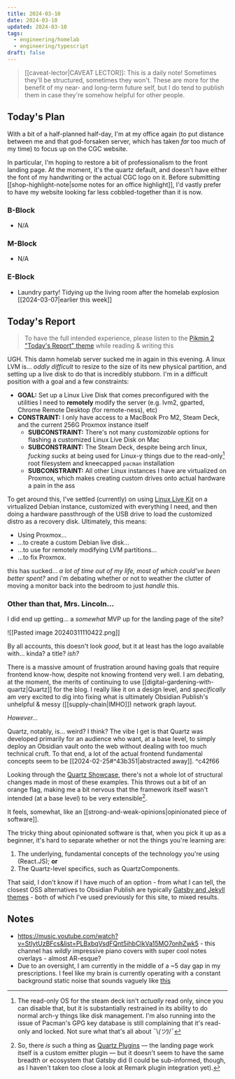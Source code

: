 ```yaml
---
title: 2024-03-10
date: 2024-03-10
updated: 2024-03-10
tags:
  - engineering/homelab
  - engineering/typescript
draft: false
---
```


> [[caveat-lector|CAVEAT LECTOR]]: This is a daily note! Sometimes they'll be structured, sometimes they won't. These are more for the benefit of my near- and long-term future self, but I do tend to publish them in case they're somehow helpful for other people.

## Today's Plan

With a bit of a half-planned half-day, I'm at my office again (to put distance between me and that god-forsaken server, which has taken *far* too much of my time) to focus up on the CGC website.

In particular, I'm hoping to restore a bit of professionalism to the front landing page. At the moment, it's the quartz default, and doesn't have either the font of my handwriting or the actual CGC logo on it. Before submitting [[shop-highlight-note|some notes for an office highlight]], I'd vastly prefer to have my website looking far less cobbled-together than it is now.

### B-Block

- N/A

### M-Block

- N/A

### E-Block

- Laundry party! Tidying up the living room after the homelab explosion [[2024-03-07|earlier this week]]

## Today's Report

> To have the full intended experience, please listen to the [Pikmin 2 "Today's Report" theme](https://www.youtube.com/watch?v=l1fCmKZnq3U&list=PLwyW5mbdZMGN8mGTqvDhsBs37SW4TkHcw&index=85) while reading & writing this

UGH. This damn homelab server sucked me in again in this evening. A linux LVM is... *oddly difficult* to resize to the size of its new physical partition, and setting up a live disk to do that is incredibly stubborn. I'm in a difficult position with a goal and a few constraints:

- **GOAL:** Set up a Linux Live Disk that comes preconfigured with the utilities I need to **remotely** modify the server (e.g. lvm2, gparted, Chrome Remote Desktop (for remote-ness), etc)
- **CONSTRAINT:** I only have access to a MacBook Pro M2, Steam Deck, and the current 256G Proxmox instance itself
	- **SUBCONSTRAINT:**  There's not many *customizable* options for flashing a customized Linux Live Disk on Mac
	- **SUBCONSTRAINT:** The Steam Deck, despite being arch linux, *fucking sucks* at being used for Linux-y things due to the read-only[^1] root filesystem and kneecapped `pacman` installation
	- **SUBCONSTRAINT:** All other Linux instances I have are virtualized on Proxmox, which makes creating custom drives onto actual hardware a pain in the ass

To get around this, I've settled (currently) on using [Linux Live Kit](https://www.linux-live.org/) on a virtualized Debian instance, customized with everything I need, and then doing a hardware passthrough of the USB drive to load the customized distro as a recovery disk. Ultimately, this means:

- Using Proxmox...
- ...to create a custom Debian live disk...
- ...to use for remotely modifying LVM partitions...
- ...to fix Proxmox.

this has sucked... *a lot of time out of my life, most of which could've been better spent?* and i'm debating whether or not to weather the clutter of moving a monitor back into the bedroom to just *handle* this.

### Other than that, Mrs. Lincoln...

I did end up getting... a *somewhat* MVP up for the landing page of the site?

![[Pasted image 20240311110422.png]]

By all accounts, this doesn't look *good*, but it at least has the logo available with... kinda? a title? *ish?*

There is a massive amount of frustration around having goals that require frontend know-how, despite not knowing frontend very well. I am debating, at the moment, the merits of continuing to use [[digital-gardening-with-quartz|Quartz]] for the blog. I really like it on a design level, and *specifically* am very excited to dig into fixing what is ultimately Obsidian Publish's unhelpful & messy ([[supply-chain|IMHO]]) network graph layout.

*However...*

Quartz, notably, is... weird? I think? The vibe I get is that Quartz was developed primarily for an audience who want, at a base level, to simply deploy an Obsidian vault onto the web without dealing with too much technical cruft. To that end, a lot of the actual frontend fundamental concepts seem to be [[2024-02-25#^43b351|abstracted away]]. ^c42f66

Looking through the [Quartz Showcase](https://quartz.jzhao.xyz/showcase), there's not a whole lot of structural changes made in most of these examples. This throws out a bit of an orange flag, making me a bit nervous that the framework itself wasn't intended (at a base level) to be very extensible[^2].

It feels, somewhat, like an [[strong-and-weak-opinions|opinionated piece of software]].

The tricky thing about opinionated software is that, when you pick it up as a beginner, it's hard to separate whether or not the things you're learning are:

1. The underlying, fundamental concepts of the technology you're using (React.JS); **or**
2. The Quartz-level specifics, such as QuartzComponents.

That said, I don't know if I have much of an option - from what I can tell, the closest OSS alternatives to Obsidian Publish are typically [Gatsby and Jekyll themes](https://github.com/MaggieAppleton/digital-gardeners?tab=readme-ov-file) - both of which I've used previously for this site, to mixed results.

## Notes

- https://music.youtube.com/watch?v=StlytUzBFcs&list=PLBxbqVsdFQnt5ihbCIkVa15MO7onhZwk5 - this channel has *wildly* impressive piano covers with super cool notes overlays - almost AR-esque?
- Due to an oversight, I am currently in the middle of a ~5 day gap in my prescriptions. I feel like my brain is currently operating with a constant background static noise that sounds vaguely like [this](https://music.youtube.com/watch?v=a3ruJFU5C6g&list=PLBxbqVsdFQnt5ihbCIkVa15MO7onhZwk5)

[^1]: The read-only OS for the steam deck isn't *actually* read only, since you can disable that, but it is substantially restrained in its ability to do normal arch-y things like disk management. I'm also running into the issue of Pacman's GPG key database is still complaining that it's read-only and locked. Not sure what that's all about ¯\\_(ツ)_/¯
[^2]: So, there *is* such a thing as [Quartz Plugins](https://quartz.jzhao.xyz/plugins/) — the landing page work itself is a custom emitter plugin — but it doesn't seem to have the same breadth or ecosystem that Gatsby did (I could be sub-informed, though, as I haven't taken too close a look at Remark plugin integration yet).
